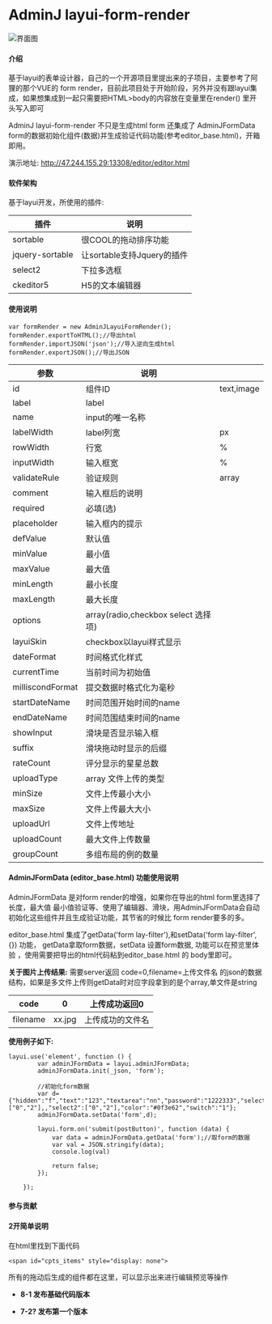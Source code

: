 # AdminJ layui-form-render



![界面图](https://images.gitee.com/uploads/images/2021/0720/001030_f747e566_9463723.jpeg "editor1.jpg")

#### 介绍
基于layui的表单设计器，自己的一个开源项目里提出来的子项目，主要参考了阿狸的那个VUE的 form render，目前此项目处于开始阶段，另外并没有跟layui集成，如果想集成到一起只需要把HTML>body的内容放在变量里在render() 里开头写入即可

AdminJ layui-form-render 不只是生成html form 还集成了 AdminJFormData form的数据初始化组件(数据)并生成验证代码功能(参考editor_base.html)，开箱即用。

演示地址: http://47.244.155.29:13308/editor/editor.html

#### 软件架构
基于layui开发，所使用的插件:


|  插件 | 说明  |
|---|---|
| sortable  |  很COOL的拖动排序功能 |
|  jquery-sortable | 让sortable支持Jquery的插件  |
| select2  |  下拉多选框 |
|  ckeditor5 |  H5的文本编辑器 |




#### 使用说明


```
var formRender = new AdminJLayuiFormRender();
formRender.exportToHTML();//导出html
formRender.importJSON('json');//导入逆向生成html
formRender.exportJSON();//导出JSON
```
| 参数           | 说明      |            |
|--------------|---------|------------|
| id           | 组件ID    | text,image |
|label |   label   |            |
| name |   input的唯一名称   |            |
| labelWidth   | label列宽 | px         |
| rowWidth     | 行宽      | %          |
| inputWidth   | 输入框宽    | %          |
| validateRule | 验证规则    | array      |
| comment      | 输入框后的说明 |            |
| required     | 必填(选)   |            |
| placeholder  | 输入框内的提示 |            |
| defValue     | 默认值     |            |
| minValue|   最小值   |            |
| maxValue |   最大值   |            |
|minLength |  最小长度    |            |
| maxLength |  最大长度    |            |
|options |   array(radio,checkbox select 选择项)   |            |
| layuiSkin|   checkbox以layui样式显示   |            |
|dateFormat |  时间格式化样式    |            |
|currentTime |   当前时间为初始值   |            |
|milliscondFormat |  提交数据时格式化为毫秒    |            |
|startDateName | 时间范围开始时间的name     |            |
|endDateName |  时间范围结束时间的name    |            |
|showInput |   滑块是否显示输入框   |            |
|suffix |  滑块拖动时显示的后缀    |            |
|rateCount |  评分显示的星星总数    |            |
|uploadType |   array 文件上传的类型   |            |
| minSize |  文件上传最小大小   |            |
| maxSize |  文件上传最大大小   |            |
| uploadUrl | 文件上传地址    |            |
| uploadCount | 最大文件上传数量    |            |
| groupCount |  多组布局的例的数量   |            |



####  **AdminJFormData (editor_base.html) 功能使用说明**
AdminJFormData 是对form render的增强，如果你在导出的html form里选择了长度，最大值 最小值验证等、使用了编辑器、滑块，用AdminJFormData会自动初始化这些组件并且生成验证功能，其节省的时候比 form render要多的多。

editor_base.html 集成了getData('form lay-filter'),和setData('form lay-filter',{}) 功能， getData拿取form数据，setData 设置form数据, 功能可以在预览里体验
，使用需要把导出的html代码粘到editor_base.html 的 body里即可。

 **关于图片上传结果:** 
需要server返回 code=0,filename=上传文件名 的json的数据结构，如果是多文件上传则getData时对应字段拿到的是个array,单文件是string

| code     | 0      | 上传成功返回0  |
|----------|--------|----------|
| filename | xx.jpg | 上传成功的文件名 |



 **使用例子如下:** 

```
layui.use('element', function () {
        var adminJFormData = layui.adminJFormData;
        adminJFormData.init(_json, 'form');

        //初始化form数据
        var d={"hidden":"f","text":"123","textarea":"nn","password":"1222333","select":"2","radio":"2","checkbox":["0","2"],,"select2":["0","2"],"color":"#0f3e62","switch":"1"};
        adminJFormData.setData('form',d);

        layui.form.on('submit(postButton)', function (data) {
            var data = adminJFormData.getData('form');//取form的数据
            var val = JSON.stringify(data);
            console.log(val)

            return false;
        });

    });

```



#### 参与贡献


#### 2开简单说明

在html里找到下面代码
```
<span id="cpts_items" style="display: none">
```
所有的拖动后生成的组件都在这里，可以显示出来进行编辑预览等操作

-  **8-1 发布基础代码版本** 

-  **7-2? 发布第一个版本** 

